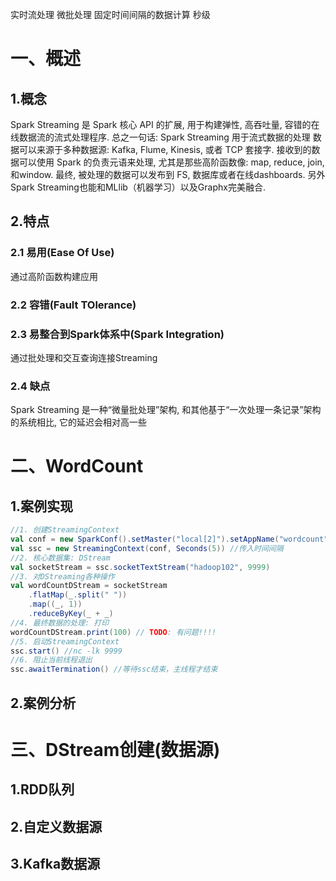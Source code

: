 实时流处理
微批处理
固定时间间隔的数据计算
秒级

# 一、概述
## 1.概念
Spark Streaming 是 Spark 核心 API 的扩展, 用于构建弹性, 高吞吐量, 容错的在线数据流的流式处理程序. 总之一句话: Spark Streaming 用于流式数据的处理
数据可以来源于多种数据源: Kafka, Flume, Kinesis, 或者 TCP 套接字. 接收到的数据可以使用 Spark 的负责元语来处理, 尤其是那些高阶函数像: map, reduce, join, 和window.
最终, 被处理的数据可以发布到 FS, 数据库或者在线dashboards.
另外Spark Streaming也能和MLlib（机器学习）以及Graphx完美融合.


## 2.特点
### 2.1 易用(Ease Of Use)
通过高阶函数构建应用

### 2.2 容错(Fault TOlerance)



### 2.3 易整合到Spark体系中(Spark Integration)
通过批处理和交互查询连接Streaming

### 2.4 缺点
Spark Streaming 是一种“微量批处理”架构, 和其他基于“一次处理一条记录”架构的系统相比, 它的延迟会相对高一些


# 二、WordCount
## 1.案例实现
```scala
//1. 创建StreamingContext
val conf = new SparkConf().setMaster("local[2]").setAppName("wordcount")
val ssc = new StreamingContext(conf, Seconds(5)) //传入时间间隔
//2. 核心数据集: DStream
val socketStream = ssc.socketTextStream("hadoop102", 9999)
//3. 对DStreaming各种操作
val wordCountDStream = socketStream
    .flatMap(_.split(" "))
    .map((_, 1))
    .reduceByKey(_ + _)
//4. 最终数据的处理: 打印
wordCountDStream.print(100) // TODO: 有问题!!!!
//5. 启动StreamingContext
ssc.start() //nc -lk 9999
//6. 阻止当前线程退出
ssc.awaitTermination() //等待ssc结束，主线程才结束
```

## 2.案例分析



# 三、DStream创建(数据源)
## 1.RDD队列


## 2.自定义数据源


## 3.Kafka数据源
<!-- TODO 理论知识 -->


